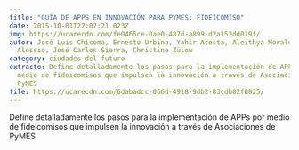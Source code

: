 ```yaml
---
title: "GUÍA DE APPS EN INNOVACIÓN PARA PYMES: FIDEICOMISO"
date: 2015-10-01T22:02:21.023Z
img: https://ucarecdn.com/fe0465ce-0ae0-487d-a899-d2a152dd019f/
autor: José Luis Chicoma, Ernesto Urbina, Yahir Acosta, Aleithya Morales, Sofia
  Alessio, José Carlos Sierra, Christine Zülow
category: ciudades-del-futuro
extracto: Define detalladamente los pasos para la implementación de APPs por
  medio de fideicomisos que impulsen la innovación a través de Asociaciones de
  PyMES
file: https://ucarecdn.com/6dabadcc-066d-4918-9db2-83cdb82f0825/
---
```

<!--StartFragment-->

Define detalladamente los pasos para la implementación de APPs por medio de fideicomisos que impulsen la innovación a través de Asociaciones de PyMES

<!--EndFragment-->